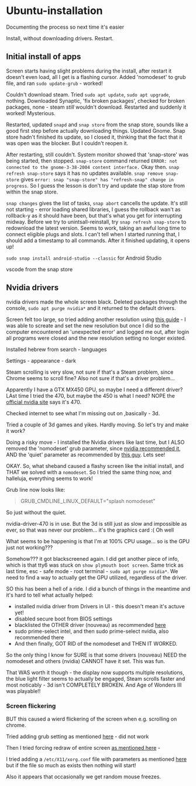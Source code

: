 # Ubuntu-installation
Documenting the process so next time it's easier

Install, without downloading drivers. Restart.

## Initial install of apps

Screen starts having slight problems during the install, after restart it doesn't even load, all I get is a flashing cursor.
Added 'nomodeset' to grub file, and ran `sudo update-grub` - worked!

Couldn't download steam. 
Tried `sudo apt update`, `sudo apt upgrade`, nothing. 
Downloaded Synaptic, 'fix broken packages', checked for broken packages, none - steam *still* wouldn't download. 
Restarted and suddenly it worked! Mysterious.

Restarted, updated `snapd` and `snap store` from the snap store, sounds like a good first step before actually downloading things. 
Updated Gnome. Snap store hadn't finished its update, so I closed it, thinking that the fact that it was open was the blocker. But I couldn't reopen it.

After restarting, still couldn't. System monitor showed that 'snap-store' was being started, then stopped.
`snap-store` command returned `ERROR: not connected to the gnome-3-38-2004 content interface.` Okay then. `snap refresh snap-store` says it has no updates available.
`snap remove snap-store` gives `error: snap "snap-store" has "refresh-snap" change in progress`. So I guess the lesson is don't try and update the stap store from within the snap store.

`snap changes` gives the list of tasks, `snap abort` cancells the update. It's still not starting - error loading shared libraries, I guess the rollback wan't as rollback-y as it should have been, but that's what you get for interrupting midway.
Before we try to unintsall-reinstall, try `snap refresh snap-store` to redownload the latest version. Seems to work, taking an awful long time to connect eligible plugs and slots. I can't tell when I started running that, I should add a timestamp to all commands.
After it finished updating, it opens up!

`sudo snap install android-studio --classic` for Android Studio

vscode from the snap store

## Nvidia drivers

nvidia drivers made the whole screen black. Deleted packages through the console, `sudo apt purge nvidia*` and it returned to the default drivers.

Screen felt too large, so tried adding another resolution using [this guide](https://www.cyberciti.biz/faq/ubuntu-linux-install-nvidia-driver-latest-proprietary-driver/) - I was able to screate and set the new resolution but once I did so the computer encountered an 'unexpected error' and logged me out, after login all programs were closed and the new resolution setting no longer existed.   

Installed hebrew from search - languages

Settings - appearance - dark

Steam scrolling is very slow, not sure if that's a Steam problem, since Chrome seems to scroll fine? Also not sure if that's a driver problem...

Apparently I have a GTX MX450 GPU, so maybe I need a different driver? LAst time I tried the 470, but maybe the 450 is what I need?
NOPE the [official nvidia site](https://www.nvidia.com/Download/index.aspx) says it's 470.

Checked internet to see what I'm missing out on ,basically - 3d.

Tried a couple of 3d games and yikes. Hardly moving. So let's try and make it work?

Doing a risky move - I installed the Nvidia drivers like last time, but I ALSO removed the 'nomodeset' grub parameter, since [nvidia recommended it](https://forums.developer.nvidia.com/t/black-screen-after-install-of-nvidia-driver-ubuntu/109312/20), AND the 'quiet' parameter as recommended by [this guy](https://forums.developer.nvidia.com/t/possible-solution-for-black-screen-ubuntu-and-latest-460-driver/179850). Lets see!

OKAY. So, what sheband caused a flashy screen like the initial install, and THAT we solved with a `nomodeset`. So I tried the same thing now, and halleluja, everything seems to work!

Grub line now looks like:

> GRUB_CMDLINE_LINUX_DEFAULT="splash nomodeset"

So just without the quiet.

nvidia-driver-470 is in use.
But the 3d is still just as slow and impossible as ever, so that was never our problem... it's the graphics card :(
Oh well

What seems to be happening is that I'm at 100% CPU usage... so is the GPU just not working???


Somehow??? it got blackscreened again. I did get another piece of info, which is that tty6 was stuck on `show plymouth boot screen`. Same trick as last time, esc - safe mode - root terminal - `sudo apt purge nvidia*`. We need to find a way to actually get the GPU utilized, regardless of the driver.

SO this has been a hell of a ride. I did a bunch of things in the meantime and it's hard to tell what actually helped:

 - installed nvidia driver from Drivers in UI - this doesn't mean it's actuve yet!
 - disabled secure boot from BIOS settings
 - blacklisted the OTHER driver (nouveau) as recommended [here](https://forums.developer.nvidia.com/t/black-screen-after-installing-nvidia-driver-470-in-ubuntu-21-04/191053)
 - sudo prime-select intel, and then sudo prime-select nvidia, also recommended there
 - And then finally, GOT RID of the nomodeset and THEN IT WORKED.

So the only thing I know for SURE is that some drivers (nouveau) NEED the nomodeset and others (nvidia) CANNOT have it set.
This was fun.

That WAS worth it though - the display now supports multiple resolutions, the blue light filter seems to actually be engaged, Steam scrolls faster and most noticably - 3d isn't COMPLETELY BROKEN. And Age of Wonders III was playable!!

### Screen flickering

BUT this caused a wierd flickering of the screen when e.g. scrolling on chrome.

Tried adding grub setting as mentioned [here](https://forums.developer.nvidia.com/t/black-screen-and-screen-flickering-in-ubuntu-20-04-with-470-drivers/190071/6) - did not work

Then I tried forcing redraw of entire screen [as mentioned here](https://askubuntu.com/questions/263996/fixing-the-nvidia-graphics-screen-flicker-issue) - 

I tried adding a `/etc/X11/xorg.conf` file with parameters as mentioned [here](https://askubuntu.com/questions/263996/fixing-the-nvidia-graphics-screen-flicker-issue) but if the file so much as exists then nothing will start! 

Also it appears that occasionally we get random mouse freezes.

